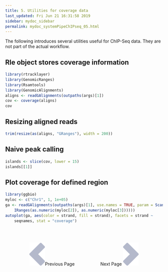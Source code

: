 ```yaml
---
title: 5. Utilities for coverage data
last_updated: Fri Jun 21 16:31:58 2019
sidebar: mydoc_sidebar
permalink: mydoc_systemPipeChIPseq_05.html
---
```


The following introduces several utilities useful for ChIP-Seq data. They are not part of the actual workflow.

## Rle object stores coverage information


```r
library(rtracklayer)
library(GenomicRanges)
library(Rsamtools)
library(GenomicAlignments)
aligns <- readGAlignments(outpaths(args)[1])
cov <- coverage(aligns)
cov
```

## Resizing aligned reads


```r
trim(resize(as(aligns, "GRanges"), width = 200))
```

## Naive peak calling


```r
islands <- slice(cov, lower = 15)
islands[[1]]
```

## Plot coverage for defined region


```r
library(ggbio)
myloc <- c("Chr1", 1, 1e+05)
ga <- readGAlignments(outpaths(args)[1], use.names = TRUE, param = ScanBamParam(which = GRanges(myloc[1], 
    IRanges(as.numeric(myloc[2]), as.numeric(myloc[3])))))
autoplot(ga, aes(color = strand, fill = strand), facets = strand ~ 
    seqnames, stat = "coverage")
```

<br><br><center><a href="mydoc_systemPipeChIPseq_04.html"><img src="images/left_arrow.png" alt="Previous page."></a>Previous Page &nbsp; &nbsp; &nbsp; &nbsp; &nbsp; &nbsp; &nbsp; &nbsp; &nbsp; &nbsp; Next Page
<a href="mydoc_systemPipeChIPseq_06.html"><img src="images/right_arrow.png" alt="Next page."></a></center>
